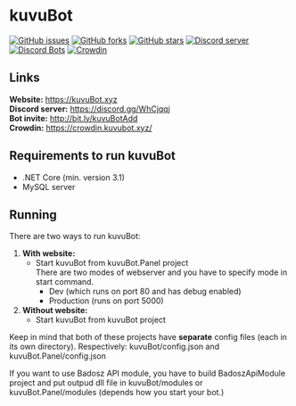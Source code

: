 # kuvuBot
[![GitHub issues](https://img.shields.io/github/issues/kuvuBot/kuvuBot.svg)](https://github.com/kuvuBot/kuvuBot/issues)
[![GitHub forks](https://img.shields.io/github/forks/kuvuBot/kuvuBot.svg)](https://github.com/kuvuBot/kuvuBot/network)
[![GitHub stars](https://img.shields.io/github/stars/kuvuBot/kuvuBot.svg)](https://github.com/kuvuBot/kuvuBot/stargazers)
[![Discord server](https://discordapp.com/api/guilds/257599205693063168/widget.png?style=shield)](https://discord.gg/WhCjqqj)
[![Discord Bots](https://discordbots.org/api/widget/status/205965341241638912.svg)](https://discordbots.org/bot/205965341241638912)
[![Crowdin](https://d322cqt584bo4o.cloudfront.net/kuvubot/localized.svg)](https://crowdin.kuvubot.xyz/project/kuvubot)

## Links
**Website:** https://kuvuBot.xyz  
**Discord server:** https://discord.gg/WhCjqqj  
**Bot invite:** http://bit.ly/kuvuBotAdd  
**Crowdin:** https://crowdin.kuvubot.xyz/

## Requirements to run kuvuBot
* .NET Core (min. version 3.1)
* MySQL server 

## Running
There are two ways to run kuvuBot:
1. **With website:**
    * Start kuvuBot from kuvuBot.Panel project  
    There are two modes of webserver and you have to specify mode in start command.
        * Dev (which runs on port 80 and has debug enabled)
        * Production (runs on port 5000)  
2. **Without website:**
    * Start kuvuBot from kuvuBot project
    
Keep in mind that both of these projects have **separate** config files (each in its own directory).
Respectively: kuvuBot/config.json and kuvuBot.Panel/config.json 

If you want to use Badosz API module, you have to build BadoszApiModule project and put outpud dll file in kuvuBot/modules or kuvuBot.Panel/modules (depends how you start your bot.)